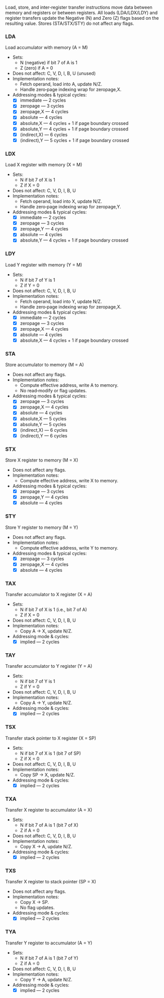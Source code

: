 Load, store, and inter-register transfer instructions move data between memory and registers or between registers. All loads (LDA/LDX/LDY) and register transfers update the Negative (N) and Zero (Z) flags based on the resulting value. Stores (STA/STX/STY) do not affect any flags.

### LDA  
Load accumulator with memory (A = M)  
- Sets:  
  - N (negative) if bit 7 of A is 1  
  - Z (zero) if A = 0  
- Does not affect: C, V, D, I, B, U (unused)  
- Implementation notes:  
  - Fetch operand, load into A, update N/Z.  
  - Handle zero‐page indexing wrap for zeropage,X.  
- Addressing modes & typical cycles:  
  - [x] immediate — 2 cycles  
  - [x] zeropage — 3 cycles  
  - [x] zeropage,X — 4 cycles  
  - [x] absolute — 4 cycles  
  - [x] absolute,X — 4 cycles + 1 if page boundary crossed  
  - [x] absolute,Y — 4 cycles + 1 if page boundary crossed  
  - [x] (indirect,X) — 6 cycles  
  - [x] (indirect),Y — 5 cycles + 1 if page boundary crossed  

### LDX  
Load X register with memory (X = M)  
- Sets:  
  - N if bit 7 of X is 1  
  - Z if X = 0  
- Does not affect: C, V, D, I, B, U  
- Implementation notes:  
  - Fetch operand, load into X, update N/Z.  
  - Handle zero‐page indexing wrap for zeropage,Y.  
- Addressing modes & typical cycles:  
  - [x] immediate — 2 cycles  
  - [x] zeropage — 3 cycles  
  - [x] zeropage,Y — 4 cycles  
  - [x] absolute — 4 cycles  
  - [x] absolute,Y — 4 cycles + 1 if page boundary crossed  

### LDY  
Load Y register with memory (Y = M)  
- Sets:  
  - N if bit 7 of Y is 1  
  - Z if Y = 0  
- Does not affect: C, V, D, I, B, U  
- Implementation notes:  
  - Fetch operand, load into Y, update N/Z.  
  - Handle zero‐page indexing wrap for zeropage,X.  
- Addressing modes & typical cycles:  
  - [x] immediate — 2 cycles  
  - [x] zeropage — 3 cycles  
  - [x] zeropage,X — 4 cycles  
  - [x] absolute — 4 cycles  
  - [x] absolute,X — 4 cycles + 1 if page boundary crossed  

### STA  
Store accumulator to memory (M = A)  
- Does not affect any flags.  
- Implementation notes:  
  - Compute effective address, write A to memory.  
  - No read‐modify or flag updates.  
- Addressing modes & typical cycles:  
  - [x] zeropage — 3 cycles  
  - [x] zeropage,X — 4 cycles  
  - [x] absolute — 4 cycles  
  - [x] absolute,X — 5 cycles  
  - [x] absolute,Y — 5 cycles  
  - [x] (indirect,X) — 6 cycles  
  - [x] (indirect),Y — 6 cycles  

### STX  
Store X register to memory (M = X)  
- Does not affect any flags.  
- Implementation notes:  
  - Compute effective address, write X to memory.  
- Addressing modes & typical cycles:  
  - [x] zeropage — 3 cycles  
  - [x] zeropage,Y — 4 cycles  
  - [x] absolute — 4 cycles  

### STY  
Store Y register to memory (M = Y)  
- Does not affect any flags.  
- Implementation notes:  
  - Compute effective address, write Y to memory.  
- Addressing modes & typical cycles:  
  - [x] zeropage — 3 cycles  
  - [x] zeropage,X — 4 cycles  
  - [x] absolute — 4 cycles  

### TAX  
Transfer accumulator to X register (X = A)  
- Sets:  
  - N if bit 7 of X is 1 (i.e., bit 7 of A)  
  - Z if X = 0  
- Does not affect: C, V, D, I, B, U  
- Implementation notes:  
  - Copy A → X, update N/Z.  
- Addressing mode & cycles:  
  - [x] implied — 2 cycles  

### TAY  
Transfer accumulator to Y register (Y = A)  
- Sets:  
  - N if bit 7 of Y is 1  
  - Z if Y = 0  
- Does not affect: C, V, D, I, B, U  
- Implementation notes:  
  - Copy A → Y, update N/Z.  
- Addressing mode & cycles:  
  - [x] implied — 2 cycles  

### TSX  
Transfer stack pointer to X register (X = SP)  
- Sets:  
  - N if bit 7 of X is 1 (bit 7 of SP)  
  - Z if X = 0  
- Does not affect: C, V, D, I, B, U  
- Implementation notes:  
  - Copy SP → X, update N/Z.  
- Addressing mode & cycles:  
  - [x] implied — 2 cycles  

### TXA  
Transfer X register to accumulator (A = X)  
- Sets:  
  - N if bit 7 of A is 1 (bit 7 of X)  
  - Z if A = 0  
- Does not affect: C, V, D, I, B, U  
- Implementation notes:  
  - Copy X → A, update N/Z.  
- Addressing mode & cycles:  
  - [x] implied — 2 cycles  

### TXS  
Transfer X register to stack pointer (SP = X)  
- Does not affect any flags.  
- Implementation notes:  
  - Copy X → SP.  
  - No flag updates.  
- Addressing mode & cycles:  
  - [x] implied — 2 cycles  

### TYA  
Transfer Y register to accumulator (A = Y)  
- Sets:  
  - N if bit 7 of A is 1 (bit 7 of Y)  
  - Z if A = 0  
- Does not affect: C, V, D, I, B, U  
- Implementation notes:  
  - Copy Y → A, update N/Z.  
- Addressing mode & cycles:  
  - [x] implied — 2 cycles  
